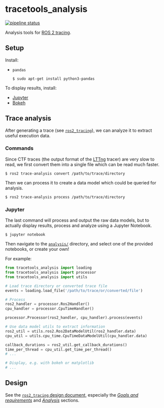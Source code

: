 # tracetools_analysis

[![pipeline status](https://gitlab.com/micro-ROS/ros_tracing/tracetools_analysis/badges/master/pipeline.svg)](https://gitlab.com/micro-ROS/ros_tracing/tracetools_analysis/commits/master)

Analysis tools for [ROS 2 tracing](https://gitlab.com/micro-ROS/ros_tracing/ros2_tracing).

## Setup

Install:

* `pandas`
    ```
    $ sudo apt-get install python3-pandas
    ```

To display results, install:

* [Jupyter](https://jupyter.org/install)
* [Bokeh](https://bokeh.pydata.org/en/latest/docs/user_guide/quickstart.html#userguide-quickstart-install)

## Trace analysis

After generating a trace (see [`ros2_tracing`](https://gitlab.com/micro-ROS/ros_tracing/ros2_tracing#tracing)), we can analyze it to extract useful execution data.

### Commands

Since CTF traces (the output format of the [LTTng](https://lttng.org/) tracer) are very slow to read, we first convert them into a single file which can be read much faster.

```
$ ros2 trace-analysis convert /path/to/trace/directory
```

Then we can process it to create a data model which could be queried for analysis.

```
$ ros2 trace-analysis process /path/to/trace/directory
```

### Jupyter

The last command will process and output the raw data models, but to actually display results, process and analyze using a Jupyter Notebook.

```
$ jupyter notebook
```

Then navigate to the [`analysis/`](./tracetools_analysis/analysis/) directory, and select one of the provided notebooks, or create your own!

For example:

```python
from tracetools_analysis import loading
from tracetools_analysis import processor
from tracetools_analysis import utils

# Load trace directory or converted trace file
events = loading.load_file('/path/to/trace/or/converted/file')

# Process
ros2_handler = processor.Ros2Handler()
cpu_handler = processor.CpuTimeHandler()

processor.Processor(ros2_handler, cpu_handler).process(events)

# Use data model utils to extract information
ros2_util = utils.ros2.Ros2DataModelUtil(ros2_handler.data)
cpu_util = utils.cpu_time.CpuTimeDataModelUtil(cpu_handler.data)

callback_durations = ros2_util.get_callback_durations()
time_per_thread = cpu_util.get_time_per_thread()
# ...

# Display, e.g. with bokeh or matplotlib
# ...
```

## Design

See the [`ros2_tracing` design document](https://gitlab.com/micro-ROS/ros_tracing/ros2_tracing/blob/master/doc/design_ros_2.md), especially the [*Goals and requirements*](https://gitlab.com/micro-ROS/ros_tracing/ros2_tracing/blob/master/doc/design_ros_2.md#goals-and-requirements) and [*Analysis*](https://gitlab.com/micro-ROS/ros_tracing/ros2_tracing/blob/master/doc/design_ros_2.md#analysis) sections.
